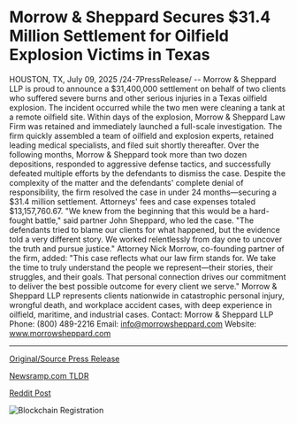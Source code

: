 # Morrow &amp; Sheppard Secures $31.4 Million Settlement for Oilfield Explosion Victims in Texas

HOUSTON, TX, July 09, 2025 /24-7PressRelease/ -- Morrow & Sheppard LLP is proud to announce a $31,400,000 settlement on behalf of two clients who suffered severe burns and other serious injuries in a Texas oilfield explosion.  The incident occurred while the two men were cleaning a tank at a remote oilfield site. Within days of the explosion, Morrow & Sheppard Law Firm was retained and immediately launched a full-scale investigation. The firm quickly assembled a team of oilfield and explosion experts, retained leading medical specialists, and filed suit shortly thereafter.  Over the following months, Morrow & Sheppard took more than two dozen depositions, responded to aggressive defense tactics, and successfully defeated multiple efforts by the defendants to dismiss the case. Despite the complexity of the matter and the defendants' complete denial of responsibility, the firm resolved the case in under 24 months—securing a $31.4 million settlement. Attorneys' fees and case expenses totaled $13,157,760.67.  "We knew from the beginning that this would be a hard-fought battle," said partner John Sheppard, who led the case. "The defendants tried to blame our clients for what happened, but the evidence told a very different story. We worked relentlessly from day one to uncover the truth and pursue justice."  Attorney Nick Morrow, co-founding partner of the firm, added:  "This case reflects what our law firm stands for. We take the time to truly understand the people we represent—their stories, their struggles, and their goals. That personal connection drives our commitment to deliver the best possible outcome for every client we serve."  Morrow & Sheppard LLP represents clients nationwide in catastrophic personal injury, wrongful death, and workplace accident cases, with deep experience in oilfield, maritime, and industrial cases.  Contact: Morrow & Sheppard LLP Phone: (800) 489-2216 Email: info@morrowsheppard.com Website: www.morrowsheppard.com 

---

[Original/Source Press Release](https://www.24-7pressrelease.com/press-release/524666/morrow-sheppard-secures-314-million-settlement-for-oilfield-explosion-victims-in-texas)
                    

[Newsramp.com TLDR](https://newsramp.com/curated-news/morrow-sheppard-wins-31-4m-settlement-in-oilfield-explosion-case/ecee6d71560da0f55f8ceefb382204f9) 

 



[Reddit Post](https://www.reddit.com/r/newsramp/comments/1lvci1k/morrow_sheppard_wins_314m_settlement_in_oilfield/) 



![Blockchain Registration](https://cdn.newsramp.app/24-7PressRelease/qrcode/257/9/limerxqn.webp)